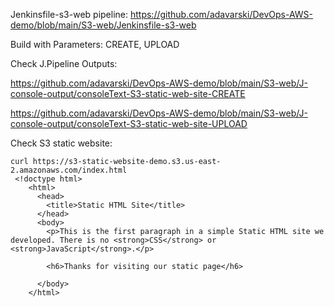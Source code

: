 Jenkinsfile-s3-web pipeline: https://github.com/adavarski/DevOps-AWS-demo/blob/main/S3-web/Jenkinsfile-s3-web

Build with Parameters: CREATE, UPLOAD

Check J.Pipeline Outputs:

https://github.com/adavarski/DevOps-AWS-demo/blob/main/S3-web/J-console-output/consoleText-S3-static-web-site-CREATE

https://github.com/adavarski/DevOps-AWS-demo/blob/main/S3-web/J-console-output/consoleText-S3-static-web-site-UPLOAD

Check S3 static website:

```
curl https://s3-static-website-demo.s3.us-east-2.amazonaws.com/index.html
 <!doctype html>
    <html>
      <head>
        <title>Static HTML Site</title>
      </head>
      <body>
        <p>This is the first paragraph in a simple Static HTML site we developed. There is no <strong>CSS</strong> or <strong>JavaScript</strong>.</p>

        <h6>Thanks for visiting our static page</h6>
    
      </body>
    </html>
```
